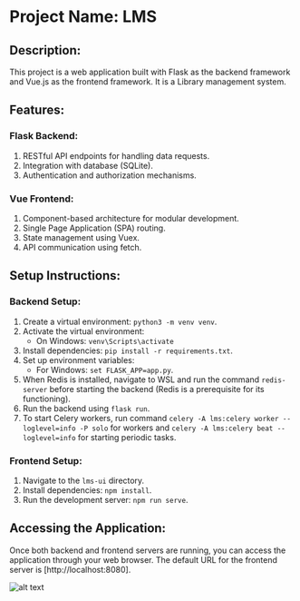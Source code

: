 # Project Name: LMS

## Description:
This project is a web application built with Flask as the backend framework and Vue.js as the frontend framework. It is a Library management system.

## Features:

### Flask Backend:
1. RESTful API endpoints for handling data requests.
2. Integration with database (SQLite).
3. Authentication and authorization mechanisms.

### Vue Frontend:
1. Component-based architecture for modular development.
2. Single Page Application (SPA) routing.
3. State management using Vuex.
4. API communication using fetch.

## Setup Instructions:

### Backend Setup:

1. Create a virtual environment: `python3 -m venv venv`.
2. Activate the virtual environment:
    - On Windows: `venv\Scripts\activate`
3. Install dependencies: `pip install -r requirements.txt`.
4. Set up environment variables:
    - For Windows: `set FLASK_APP=app.py`.
5. When Redis is installed, navigate to WSL and run the command `redis-server` before starting the backend (Redis is a prerequisite for its functioning).
6. Run the backend using `flask run`.
7. To start Celery workers, run command `celery -A lms:celery worker --loglevel=info -P solo` for workers and `celery -A lms:celery beat --loglevel=info` for starting periodic tasks.

### Frontend Setup:

1. Navigate to the `lms-ui` directory.
2. Install dependencies: `npm install`.
3. Run the development server: `npm run serve`.

## Accessing the Application:

Once both backend and frontend servers are running, you can access the application through your web browser.
The default URL for the frontend server is [http://localhost:8080].

![alt text](https://drive.google.com/file/d/1jhbil-mo0oDhbyN4hTmBEctq5vzhD5Ej/view?usp=drive_link)
